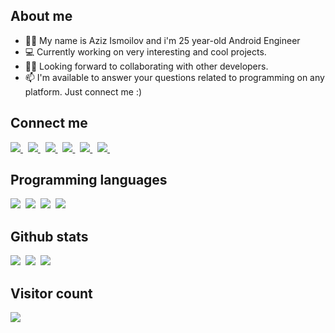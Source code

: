 ## About me

- 👩‍🚀 My name is Aziz Ismoilov and i'm 25 year-old Android Engineer
- 💻 Currently working on very interesting and cool projects.
- ✌🏻 Looking forward to collaborating with other developers.
- 📫 I'm available to answer your questions related to programming on any platform. Just connect me :)
  
## Connect me

<a href="https://telegram.me/ismoilovuzb">
  <img src="https://img.shields.io/badge/blog-1DA1F2?style=for-the-badge&logo=telegram&logoColor=white" />    
</a>&nbsp;
<a href="https://www.linkedin.com/in/azizismoilov97/">
  <img src="https://img.shields.io/badge/linkedin-%230077B5.svg?&style=for-the-badge&logo=linkedin&logoColor=white" />
</a>&nbsp;
<a href="mailto:azizismoilov495@gmail.com">
  <img src="https://img.shields.io/badge/gmail-D14836?style=for-the-badge&logo=gmail&logoColor=white" />
</a>&nbsp;
<a href="https://telegram.me/azizismoilov97">
  <img src="https://img.shields.io/badge/telegram-1DA1F2?style=for-the-badge&logo=telegram&logoColor=white" />    
</a>&nbsp;
<a href="https://twitter.com/azizismoilov97">
  <img src="https://img.shields.io/badge/twitter-1DA1F2?style=for-the-badge&logo=twitter&logoColor=white" />    
</a>&nbsp;
<a href="https://medium.com/@azizismoilov97">
  <img src="https://img.shields.io/badge/medium-1DA1F2?style=for-the-badge&logo=medium&logoColor=white" />    
</a>&nbsp;

## Programming languages

<img  src="https://img.shields.io/badge/Kotlin-8382E3?style=for-the-badge&logo=kotlin&logoColor=white">&nbsp;
<img  src="https://img.shields.io/badge/Java-E56F08?style=for-the-badge&logo=java&logoColor=white">&nbsp;
<img  src="https://img.shields.io/badge/Dart-%230077B5?style=for-the-badge&logo=dart&logoColor=white">&nbsp;
<img  src="https://img.shields.io/badge/SQL-b33939?style=for-the-badge&logo=sql&logoColor=white">&nbsp;

## Github stats

<img src="https://github-readme-stats.vercel.app/api?username=azizismoilov97&count_private=true&show_icons=true&theme=tokyonight" />&nbsp;
<img src="https://github-readme-streak-stats.herokuapp.com/?user=azizismoilov97&theme=tokyonight" />&nbsp;
<img src="https://github-readme-stats.vercel.app/api/top-langs/?username=azizismoilov97&layout=compact&theme=tokyonight&langs_count=10&hide=html,purebasic,scss,css" />

## Visitor count

<img src="https://profile-counter.glitch.me/azizismoilov97/count.svg" />
